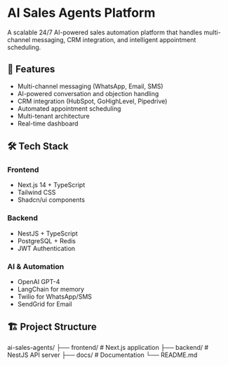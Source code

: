 # AI Sales Agents Platform

A scalable 24/7 AI-powered sales automation platform that handles multi-channel messaging, CRM integration, and intelligent appointment scheduling.

## 🚀 Features

- Multi-channel messaging (WhatsApp, Email, SMS)
- AI-powered conversation and objection handling
- CRM integration (HubSpot, GoHighLevel, Pipedrive)
- Automated appointment scheduling
- Multi-tenant architecture
- Real-time dashboard

## 🛠 Tech Stack

### Frontend
- Next.js 14 + TypeScript
- Tailwind CSS
- Shadcn/ui components

### Backend
- NestJS + TypeScript
- PostgreSQL + Redis
- JWT Authentication

### AI & Automation
- OpenAI GPT-4
- LangChain for memory
- Twilio for WhatsApp/SMS
- SendGrid for Email

## 🏗 Project Structure
ai-sales-agents/
├── frontend/ # Next.js application
├── backend/ # NestJS API server
├── docs/ # Documentation
└── README.md